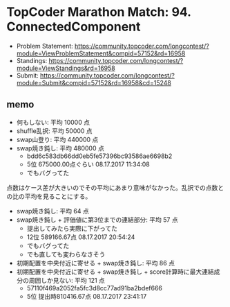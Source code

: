 # TopCoder Marathon Match: 94. ConnectedComponent

-   Problem Statement: <https://community.topcoder.com/longcontest/?module=ViewProblemStatement&compid=57152&rd=16958>
-   Standings: <https://community.topcoder.com/longcontest/?module=ViewStandings&rd=16958>
-   Submit: <https://community.topcoder.com/longcontest/?module=Submit&compid=57152&rd=16958&cd=15248>

## memo


-   何もしない: 平均 10000 点
-   shuffle乱択: 平均 50000 点
-   swap山登り: 平均 440000 点
-   swap焼き鈍し: 平均 480000 点
    -   bdd6c583db66dd0eb5fe57396bc93586ae6698b2
    -   5位 675000.00点ぐらい 08.17.2017 11:34:08
    -   でもバグってた

点数はケース差が大きいのでその平均にあまり意味がなかった。乱択での点数との比の平均を見ることにする。

-   swap焼き鈍し: 平均 64 点
-   swap焼き鈍し + 評価値に第3位までの連結部分: 平均 57 点
    -   提出してみたら実際に下がってた
    -   12位 589166.67点 08.17.2017 20:54:24
    -   でもバグってた
    -   でも直しても変わらなさそう
-   初期配置を中央付近に寄せる + swap焼き鈍し: 平均 86 点
-   初期配置を中央付近に寄せる + swap焼き鈍し + score計算時に最大連結成分の周囲しか見ない: 平均 121 点
    -   57110f469a2052fa5fc3d8cc77ad91ba2bdef666
    -   5位 提出時810416.67点 08.17.2017 23:41:17

